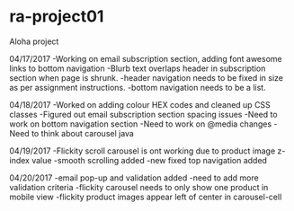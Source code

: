 # ra-project01
Aloha project



04/17/2017
-Working on email subscription section, adding font awesome links to bottom navigation
-Blurb text overlaps header in subscription section when page is shrunk.
-header navigation needs to be fixed in size as per assignment instructions.
-bottom navigation needs to be a list.

04/18/2017
-Worked on adding colour HEX codes and cleaned up CSS classes
-Figured out email subscription section spacing issues
-Need to work on bottom navigation section
-Need to work on @media changes
-Need to think about carousel java

04/19/2017
-Flickity scroll carousel is ont working due to product image z-index value
-smooth scrolling added
-new fixed top navigation added

04/20/2017
-email pop-up and validation added
-need to add more validation criteria
-flickity carousel needs to only show one product in mobile view
-flickity product images appear left of center in carousel-cell
